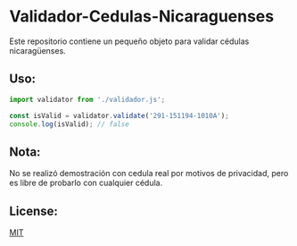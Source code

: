 # Validador-Cedulas-Nicaraguenses
Este repositorio contiene un pequeño objeto para validar cédulas nicaragüenses.

## Uso:

``` javascript
import validator from './validador.js';

const isValid = validator.validate('291-151194-1010A');
console.log(isValid); // false
```

## Nota:
No se realizó demostración con cedula real por motivos de privacidad, pero es libre de probarlo con cualquier cédula.

## License:
[MIT](https://opensource.org/licenses/MIT)